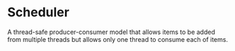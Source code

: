 # Scheduler
A thread-safe producer-consumer model that allows items to be added from multiple threads but allows only one thread to consume each of items.
